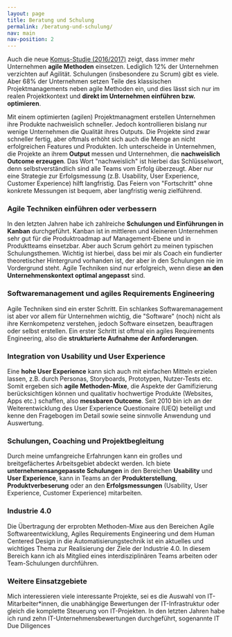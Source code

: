 ```yaml
---
layout: page
title: Beratung und Schulung
permalink: /beratung-und-schulung/
nav: main
nav-position: 2
---
```

Auch die neue <a markdown="0" target="_blank" href="http://www.status-quo-agile.de">Komus-Studie (2016/2017)</a> zeigt, dass immer mehr Unternehmen __agile Methoden__ einsetzen. Lediglich 12% der Unternehmen verzichten auf Agilität. Schulungen (insbesondere zu Scrum) gibt es viele. Aber 68% der Unternehmen setzen Teile des klassischen Projektmanagements neben agile Methoden ein, und dies lässt sich nur im realen Projektkontext und __direkt im Unternehmen einführen bzw. optimieren__. 

Mit einem optimierten (agilen) Projektmanagment erstellen Unternehmen ihre Produkte nachweislich schneller. Jedoch kontrollieren bislang nur wenige Unternehmen die Qualität ihres Outputs. Die Projekte sind zwar schneller fertig, aber oftmals erhöht sich auch die Menge an nicht erfolgreichen Features und Produkten. Ich unterscheide in Unternehmen, die Projekte an ihrem __Output__ messen und Unternehmen, die __nachweislich Outcome erzeugen__. Das Wort "nachweislich" ist hierbei das Schlüsselwort, denn selbstverständlich sind alle Teams vom Erfolg überzeugt. Aber nur eine Strategie zur Erfolgsmessung (z.B. Usability, User Experience, Customer Experience) hilft langfristig. Das Feiern von "Fortschritt" ohne konkrete Messungen ist bequem, aber langfristig wenig zielführend.

### Agile Techniken einführen oder verbessern
In den letzten Jahren habe ich zahlreiche __Schulungen und Einführungen in Kanban__ durchgeführt. Kanban ist in mittleren und kleineren Unternehmen sehr gut für die Produktroadmap auf Management-Ebene und in Produktteams einsetzbar. Aber auch Scrum gehört zu meinen typischen Schulungsthemen. Wichtig ist hierbei, dass bei mir als Coach ein fundierter theoretischer Hintergrund vorhanden ist, der aber in den Schulungen nie im Vordergrund steht. Agile Techniken sind nur erfolgreich, wenn diese __an den Unternehmenskontext optimal angepasst__ sind. 

### Softwaremanagement und agiles Requirements Engineering
Agile Techniken sind ein erster Schritt. Ein schlankes Softwaremanagement ist aber vor allem für Unternehmen wichtig, die "Software" (noch) nicht als ihre Kernkompetenz verstehen, jedoch Software einsetzen, beauftragen oder selbst erstellen. Ein erster Schritt ist oftmal ein agiles Requirements Engineering, also die __strukturierte Aufnahme der Anforderungen__. 

### Integration von Usability und User Experience 
Eine __hohe User Experience__ kann sich auch mit einfachen Mitteln erzielen lassen, z.B. durch Personas, Storyboards, Prototypen, Nutzer-Tests etc. Somit ergeben sich __agile Methoden-Mixe__, die Aspekte der Gamifizierung berücksichtigen können und qualitativ hochwertige Produkte (Websites, Apps etc.) schaffen, also __messbaren Outcome__. Seit 2010 bin ich an der Weiterentwicklung des User Experience Questionaire (UEQ) beteiligt und kenne den Fragebogen im Detail sowie seine sinnvolle Anwendung und Auswertung. 

### Schulungen, Coaching und Projektbegleitung
Durch meine umfangreiche Erfahrungen kann ein großes und breitgefächertes Arbeitsgebiet abdeckt werden. Ich biete __unternehmensangepasste Schulungen__ in den Bereichen __Usability__ und __User Experience__, kann in Teams an der __Produkterstellung__, __Produktverbeserung__ oder an den __Erfolgsmessungen__ (Usability, User Experience, Customer Experience) mitarbeiten. 

### Industrie 4.0
Die Übertragung der erprobten Methoden-Mixe aus den Bereichen Agile Softwareentwicklung, Agiles Requirements Engineering und dem Human Centered Design in die Automatisierungstechnik ist ein aktuelles und wichtiges Thema zur Realisierung der Ziele der Industrie 4.0. In diesem Bereich kann ich als Mitglied eines interdisziplinären Teams arbeiten oder Team-Schulungen durchführen. 

### Weitere Einsatzgebiete
Mich interessieren viele interessante Projekte, sei es die Auswahl von IT-Mitarbeiter*innen, die unabhängige Bewertungen der IT-Infrastruktur oder gleich die komplette Steuerung von IT-Projekten. In den letzten Jahren habe ich rund zehn IT-Unternehmensbewertungen durchgeführt, sogenannte IT Due Diligences
